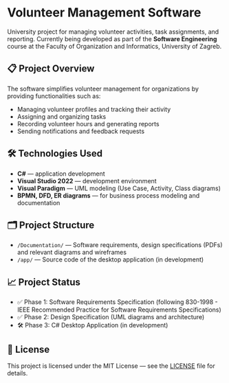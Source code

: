 # Volunteer Management Software

University project for managing volunteer activities, task assignments, and reporting. Currently being developed as part of the **Software Engineering** course at the Faculty of Organization and Informatics, University of Zagreb.

## 📋 Project Overview
The software simplifies volunteer management for organizations by providing functionalities such as:
- Managing volunteer profiles and tracking their activity
- Assigning and organizing tasks
- Recording volunteer hours and generating reports
- Sending notifications and feedback requests

## 🛠️ Technologies Used
- **C#** — application development
- **Visual Studio 2022** — development environment
- **Visual Paradigm** — UML modeling (Use Case, Activity, Class diagrams)
- **BPMN, DFD, ER diagrams** — for business process modeling and documentation

## 🗂️ Project Structure
- `/Documentation/` — Software requirements, design specifications (PDFs) and relevant diagrams and wireframes
- `/app/` — Source code of the desktop application (in development)

## 📈 Project Status
- ✅ Phase 1: Software Requirements Specification (following 830-1998 - IEEE Recommended Practice for Software Requirements Specifications)
- ✅ Phase 2: Design Specification (UML diagrams and architecture)
- 🛠️ Phase 3: C# Desktop Application (in development)

## 📄 License
This project is licensed under the MIT License — see the [LICENSE](./LICENSE) file for details.

